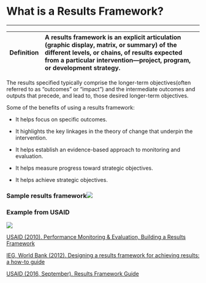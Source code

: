 # What is a Results Framework?

---

|  Definition | A results framework is an explicit articulation \(graphic display, matrix, or summary\) of the different levels, or chains, of results expected from a particular intervention—project, program, or development strategy. |
| :--- | :--- |




The results specified typically comprise the longer-term objectives\(often referred to as “outcomes” or “impact”\) and the intermediate outcomes and outputs that precede, and lead to, those desired longer-term objectives.

Some of the benefits of using a results framework:

* It helps focus on specific outcomes. 

* It highlights the key linkages in the theory of change that underpin the intervention. 

* It helps establish an evidence-based approach to monitoring and evaluation. 

* It helps measure progress toward strategic objectives.

* It helps achieve strategic objectives.

### Sample results framework![](https://lh3.googleusercontent.com/PaA3P20CTbOTYruJ9I9K9aJiJG0koQ0KYlX4GZckia3_2YVW6Moxjwa7ZXJv0mAyzHp3EHjdALJmn_9OvHD4JObESPFcIp0LoidE56FQxYyacwzvF_2N7ZZrcemGvvdGyxDcoP2m)

### **Example from USAID**

![](https://lh3.googleusercontent.com/6nb9ZNTBqui-1RATwNmyBrUlba9PoTFR1yH5QVWxiZ4w-zPiEz72BSA2toCOBl8l1qxH1Os8ooo5FgTldDjs4ye0f8K7R1-fDmRxJoqcHZHQQX2sCa851W__6JEu-ICHhiMOqPbz)



[USAID \(2010\). Performance Monitoring & Evaluation, Building a Results Framework](http://pdf.usaid.gov/pdf_docs/Pnadw113.pdf)

[IEG, World Bank \(2012\). Designing a results framework for achieving results: a how-to guide](https://siteresources.worldbank.org/EXTEVACAPDEV/Resources/designing_results_framework.pdf)

[USAID \(2016, September\). Results Framework Guide](http://usaidprojectstarter.org/content/results-framework-rf)

  


